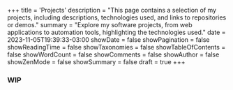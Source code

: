 +++
title = 'Projects'
description = "This page contains a selection of my projects, including descriptions, technologies used, and links to repositories or demos."
summary = "Explore my software projects, from web applications to automation tools, highlighting the technologies used."
date = 2023-11-05T19:39:33-03:00
showDate = false
showPagination = false
showReadingTime = false
showTaxonomies = false
showTableOfContents = false
showWordCount = false
showComments = false
showAuthor = false
showZenMode = false
showSummary = false
draft = true
+++

### WIP